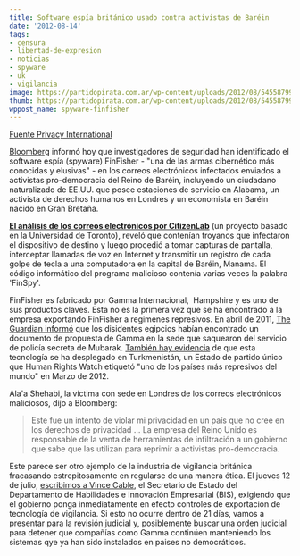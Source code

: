 ```yaml
---
title: Software espía británico usado contra activistas de Baréin
date: '2012-08-14'
tags:
- censura
- libertad-de-expresion
- noticias
- spyware
- uk
- vigilancia
image: https://partidopirata.com.ar/wp-content/uploads/2012/08/5455879909_1875765385_b.jpg
thumb: https://partidopirata.com.ar/wp-content/uploads/2012/08/5455879909_1875765385_b-150x150.jpg
wppost_name: spyware-finfisher
---
```


<a href="https://www.privacyinternational.org/blog/british-spyware-used-to-target-bahraini-activists" target="_blank">Fuente Privacy International</a>

<a href="http://www.bloomberg.com/news/2012-07-25/cyber-attacks-on-activists-traced-to-finfisher-spyware-of-gamma.html" target="_blank">Bloomberg</a> informó hoy que investigadores de seguridad han identificado el software espía (spyware) FinFisher - "una de las armas cibernético más conocidas y elusivas" - en los correos electrónicos infectados enviados a activistas pro-democracia del Reino de Baréin, incluyendo un ciudadano naturalizado de EE.UU. que posee estaciones de servicio en Alabama, un activista de derechos humanos en Londres y un economista en Baréin nacido en Gran Bretaña.

<strong><a href="https://citizenlab.org/2012/07/from-bahrain-with-love-finfishers-spy-kit-exposed/" target="_blank">El análisis de los correos electrónicos por CitizenLab</a></strong> (un proyecto basado en la Universidad de Toronto), reveló que contenían troyanos que infectaron el dispositivo de destino y luego procedió a tomar capturas de pantalla, interceptar llamadas de voz en Internet y transmitir un registro de cada golpe de tecla a una computadora en la capital de Baréin, Manama. El código informático del programa malicioso contenía varias veces la palabra 'FinSpy'.

FinFisher es fabricado por Gamma Internacional,  Hampshire y es uno de sus productos claves. Esta no es la primera vez que se ha encontrado a la empresa exportando FinFisher a regimenes represivos. En abril de 2011, <a href="http://www.guardian.co.uk/technology/2011/apr/28/egypt-spying-software-gamma-finfisher" target="_blank">The Guardian informó</a> que los disidentes egipcios habían encontrado un documento de propuesta de Gamma en la sede que saquearon del servicio de policía secreta de Mubarak. <a href="http://www.youtube.com/watch?v=2CcFyznh29k" target="_blank">También hay evidencia</a> de que esta tecnología se ha desplegado en Turkmenistán, un Estado de partido único que Human Rights Watch etiquetó "uno de los países más represivos del mundo" en Marzo de 2012.

Ala'a Shehabi, la víctima con sede en Londres de los correos electrónicos maliciosos, dijo a Bloomberg:
<blockquote>Este fue un intento de violar mi privacidad en un país que no cree en los derechos de privacidad ... La empresa del Reino Unido es responsable de la venta de herramientas de infiltración a un gobierno que sabe que las utilizan para reprimir a activistas pro-democracia.</blockquote>
Este parece ser otro ejemplo de la industria de vigilancia británica fracasando estrepitosamente en regularse de una manera ética. El jueves 12 de julio, <a href="https://www.privacyinternational.org/press-releases/privacy-international-commences-legal-action-against-british-government-for-failure" target="_blank">escribimos a Vince Cable</a>, el Secretario de Estado del Departamento de Habilidades e Innovación Empresarial (BIS), exigiendo que el gobierno ponga inmediatamente en efecto controles de exportación de tecnología de vigilancia. Si esto no ocurre dentro de 21 días, vamos a presentar para la revisión judicial y, posiblemente buscar una orden judicial para detener que compañías como Gamma continúen manteniendo los sistemas qye ya han sido instalados en paises no democráticos.
